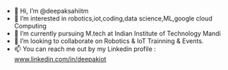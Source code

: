 - 👋 Hi, I’m @deepaksahiitm
- 👀 I’m interested in robotics,iot,coding,data science,ML,google cloud Computing
- 🌱 I’m currently pursuing M.tech at Indian Institute of Technology Mandi
- 💞️ I’m looking to collaborate on Robotics & IoT Trainning & Events.
- 📫 You can reach me out by my Linkedin profile : www.linkedin.com/in/deepakiot

<!---
deepaksahiitm/deepaksahiitm is a ✨ special ✨ repository because its `README.md` (this file) appears on your GitHub profile.
You can click the Preview link to take a look at your changes.
--->
